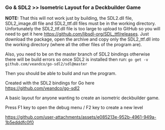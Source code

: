 ### Go & SDL2 >> Isometric Layout for a Deckbuilder Game

**NOTE:** That this will not work just by building, the SDL2.dll file, SDL2_image.dll file and SDL2_ttf.dll files must be in the working directory. Unfortunately the SDL2_ttf.dll file is too large to upload to GitHub so you will need to get it here https://github.com/libsdl-org/SDL_ttf/releases. Just download the package, open the archive and copy only the SDL2_ttf.dll into the working directory (where all the other files of the program are). 

Also, you need to be on the master branch of SDL2 bindings otherwise there will be build errors so once SDL2 is installed then run:
```go get -v github.com/veandco/go-sdl2/sdl@master``` 

Then you should be able to build and run the program.

Created with the SDL2 bindings for Go here https://github.com/veandco/go-sdl2

A basic layout for anyone wanting to create an isometric deckbuilder game. 

Press F1 key to open the debug menu / F2 key to create a new level

https://github.com/user-attachments/assets/e085213e-952b-4961-949a-1b5edddfc0f0





